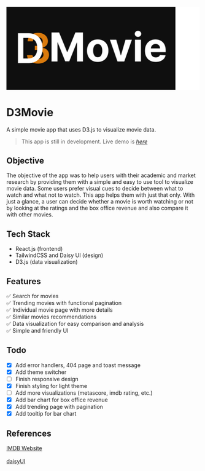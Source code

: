![logo](/public/assets/banner.png)

# D3Movie

A simple movie app that uses D3.js to visualize movie data.

> This app is still in development.
> Live demo is [_here_](https://d3movie.vercel.app/)

## Objective

The objective of the app was to help users with their academic and market research by providing them with a simple and easy to use tool to visualize movie data. Some users prefer visual cues to decide between what to watch and what not to watch. This app helps them with just that only. With just a glance, a user can decide whether a movie is worth watching or not by looking at the ratings and the box office revenue and also compare it with other movies.

## Tech Stack

- React.js (frontend)
- TailwindCSS and Daisy UI (design)
- D3.js (data visualization)

## Features

✅ Search for movies <br/>
✅ Trending movies with functional pagination<br/>
✅ Individual movie page with more details<br/>
✅ Similar movies recommendations<br/>
✅ Data visualization for easy comparison and analysis<br/>
✅ Simple and friendly UI<br/>

## Todo

- [x] Add error handlers, 404 page and toast message
- [x] Add theme switcher
- [ ] Finish responsive design
- [x] Finish styling for light theme
- [ ] Add more visualizations (metascore, imdb rating, etc.)
- [x] Add bar chart for box office revenue
- [x] Add trending page with pagination
- [x] Add tooltip for bar chart

## References

[IMDB Website](https://imdb.com/)<br/>  
[daisyUI](https://daisyui.com/)

